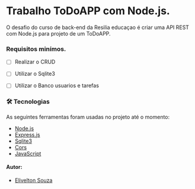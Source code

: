 # Trabalho ToDoAPP com Node.js.

O desafio do curso de back-end da Resilia educaçao é criar uma API REST com Node.js para projeto de um ToDoAPP.

### Requisitos minímos.

- [ ] Realizar o CRUD
- [ ] Utilizar o Sqlite3
- [ ] Utilizar o Banco usuarios e tarefas


### 🛠 Tecnologias

As seguintes ferramentas foram usadas no projeto até o momento:

- [Node.js]()
- [Express.js]()
- [Sqlite3]()
- [Cors]()
- [JavaScript]()



#### Autor:

- [Elivelton Souza](https://github.com/EliveltonSouzaDev)
